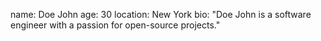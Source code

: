 name: Doe John
age: 30
location: New York
bio: "Doe John is a software engineer with a passion for open-source projects."
